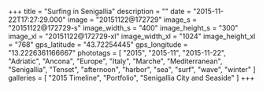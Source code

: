 +++
title = "Surfing in Senigallia"
description = ""
date = "2015-11-22T17:27:29.000"
image = "20151122@172729"
image_s = "20151122@172729-s"
image_width_s = "400"
image_height_s = "300"
image_xl = "20151122@172729-xl"
image_width_xl = "1024"
image_height_xl = "768"
gps_latitude = "43.72254445"
gps_longitude = "13.2226361166667"
phototags = [ "2015", "2015-11", "2015-11-22", "Adriatic", "Ancona", "Europe", "Italy", "Marche", "Mediterranean", "Senigallia", "Tenset", "afternoon", "harbor", "sea", "surf", "wave", "winter" ]
galleries = [ "2015 Timeline", "Portfolio", "Senigallia City and Seaside" ]
+++
